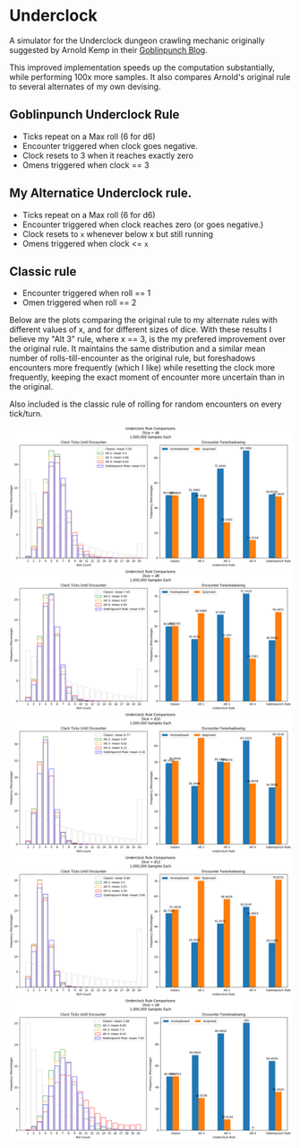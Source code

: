 # Underclock

A simulator for the Underclock dungeon crawling mechanic originally suggested by
Arnold Kemp in their [Goblinpunch Blog](https://goblinpunch.blogspot.com/2023/04/the-underclock-fixing-random-encounter.html).

This improved implementation speeds up the computation substantially, while performing 100x more samples.
It also compares Arnold's original rule to several alternates of my own devising.

## Goblinpunch Underclock Rule

- Ticks repeat on a Max roll (6 for d6)
- Encounter triggered when clock goes negative.
- Clock resets to 3 when it reaches exactly zero
- Omens triggered when clock == 3

## My Alternatice Underclock rule.

- Ticks repeat on a Max roll (6 for d6)
- Encounter triggered when clock reaches zero (or goes negative.)
- Clock resets to `x` whenever below x but still running
- Omens triggered when clock <= `x`


## Classic rule

- Encounter triggered when roll == 1
- Omen triggered when roll == 2 


Below are the plots comparing the original rule to my alternate rules with different
values of x, and for different sizes of dice. With these results I believe my "Alt 3"
rule, where x == 3, is the my prefered improvement over the original rule. It maintains the
same distribution and a similar mean number of rolls-till-encounter as the original
rule, but foreshadows encounters more frequently (which I like) while resetting the clock
more frequently, keeping the exact moment of encounter more uncertain than in the original.

Also included is the classic rule of rolling for random encounters on every tick/turn.

![Distribution with a D6](UnderclockD6.png)
![Distribution with a D8](UnderclockD8.png)
![Distribution with a D10](UnderclockD10.png)
![Distribution with a D12](UnderclockD12.png)
![Distribution with a D4](UnderclockD4.png)
